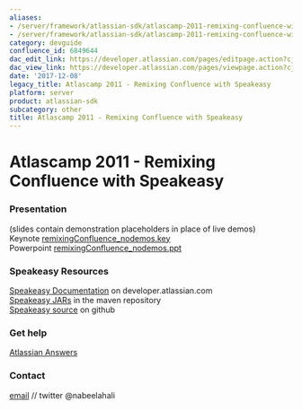 ```yaml
---
aliases:
- /server/framework/atlassian-sdk/atlascamp-2011-remixing-confluence-with-speakeasy-6849644.html
- /server/framework/atlassian-sdk/atlascamp-2011-remixing-confluence-with-speakeasy-6849644.md
category: devguide
confluence_id: 6849644
dac_edit_link: https://developer.atlassian.com/pages/editpage.action?cjm=wozere&pageId=6849644
dac_view_link: https://developer.atlassian.com/pages/viewpage.action?cjm=wozere&pageId=6849644
date: '2017-12-08'
legacy_title: Atlascamp 2011 - Remixing Confluence with Speakeasy
platform: server
product: atlassian-sdk
subcategory: other
title: Atlascamp 2011 - Remixing Confluence with Speakeasy
---
```

# Atlascamp 2011 - Remixing Confluence with Speakeasy

### Presentation

(slides contain demonstration placeholders in place of live demos)  
Keynote [remixingConfluence\_nodemos.key](https://dac-lf.prod.atl-paas.net/server/framework/atlassian-sdk/attachments/6849644/7078136.key)  
Powerpoint [remixingConfluence\_nodemos.ppt](https://dac-lf.prod.atl-paas.net/server/framework/atlassian-sdk/attachments/6849644/7078137.ppt)

### Speakeasy Resources

[Speakeasy Documentation](https://developer.atlassian.com/display/SPEAK/Speakeasy) on developer.atlassian.com  
<a href="https://maven.atlassian.com/content/repositories/atlassian-public/com/atlassian/labs/speakeasy-plugin/" class="external-link">Speakeasy JARs</a> in the maven repository  
<a href="https://github.com/mrdon/speakeasy-plugin" class="external-link">Speakeasy source</a> on github

### Get help

<a href="https://answers.atlassian.com/" class="external-link">Atlassian Answers</a>

### Contact

<a href="mailto:nali@atlassian.com" class="external-link">email</a> // twitter @nabeelahali
























































































